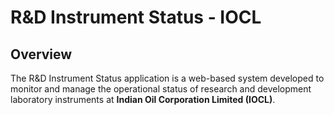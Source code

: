 # R&D Instrument Status - IOCL
## Overview
The R&D Instrument Status application is a web-based system developed to monitor and manage the operational status of research and development laboratory instruments at **Indian Oil Corporation Limited (IOCL)**.
